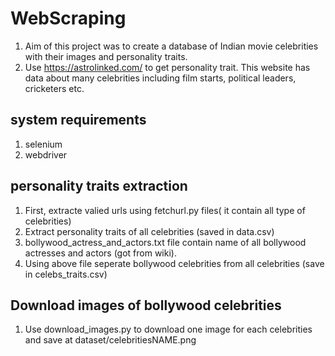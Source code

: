 # WebScraping
1) Aim of this project was to create a database of Indian movie celebrities with their images and personality traits.
2) Use https://astrolinked.com/ to get personality trait. This website has data about many celebrities including film starts, political leaders, cricketers etc. 
## system requirements
1) selenium
2) webdriver
## personality traits extraction
1) First, extracte valied urls using fetchurl.py files( it contain all type of celebrities)
2) Extract personality traits of all celebrities (saved in data.csv)
3) bollywood_actress_and_actors.txt file contain name of all bollywood actresses and actors (got from wiki). 
4) Using above file seperate bollywood celebrities from all celebrities (save in celebs_traits.csv)

## Download images of bollywood celebrities
1) Use download_images.py to download one image for each celebrities and save at dataset/celebritiesNAME.png
